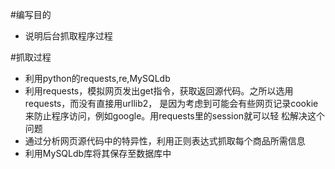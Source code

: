 #编写目的
* 说明后台抓取程序过程

#抓取过程
* 利用python的requests,re,MySQLdb
* 利用requests，模拟网页发出get指令，获取返回源代码。之所以选用requests，而没有直接用urllib2，
是因为考虑到可能会有些网页记录cookie来防止程序访问，例如google。用requests里的session就可以轻
松解决这个问题
* 通过分析网页源代码中的特异性，利用正则表达式抓取每个商品所需信息
* 利用MySQLdb库将其保存至数据库中

